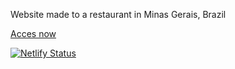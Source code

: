 Website made to a restaurant in Minas Gerais, Brazil

[Acces now](https://tudimdibao.netlify.com)

[![Netlify Status](https://api.netlify.com/api/v1/badges/e685136e-5a77-4d58-84f8-b2af938bfc7e/deploy-status)](https://app.netlify.com/sites/tudimdibao/deploys)
